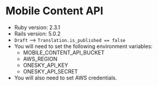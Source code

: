 # Mobile Content API

* Ruby version: 2.3.1 
* Rails version: 5.0.2
* `Draft` --> `Translation.is_published == false`
* You will need to set the following environment variables:
    * MOBILE_CONTENT_API_BUCKET
    * AWS_REGION
    * ONESKY_API_KEY
    * ONESKY_API_SECRET
* You will also need to set AWS credentials.